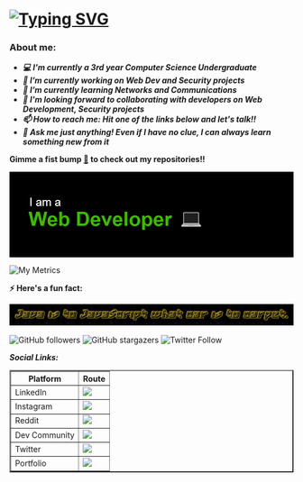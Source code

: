 # [![Typing SVG](https://readme-typing-svg.herokuapp.com?size=24&width=950&lines=Hey+there!+I'm+Vineeth%2C+a+Computer+Science+undergraduate;I+develop+websites+and+IoT+systems%2C+and+secure+systems+and+networks;I'm+a+Web+developer%2C+aspiring+Network+Engineer+and+an+Ethical+Hacker)](https://git.io/typing-svg)

<!--
**vinsdragonis/vinsdragonis** is a ✨ _special_ ✨ repository because its `README.md` (this file) appears on your GitHub profile.

Here are some ideas to get you started:

- 🔭 I’m currently working on ...
- 🌱 I’m currently learning ...
- 👯 I’m looking to collaborate on ...
- 🤔 I’m looking for help with ...
- 💬 Ask me about ...
- 📫 How to reach me: ...
- 😄 Pronouns: ...
- ⚡ Fun fact: ...
-->

### About me:

- ***💻 I'm currently a *3rd year* Computer Science Undergraduate***
- ***🔭 I’m currently working on Web Dev and Security projects***
- ***🌱 I’m currently learning Networks and Communications***
- ***🤝 I'm looking forward to collaborating with developers on Web Development, Security projects***
- ***📫 How to reach me: Hit one of the links below and let's talk!!***
- ***💬 Ask me just anything! Even if I have no clue, I can always learn something new from it***

**Gimme a fist bump <a href="https://github.com/vinsdragonis?tab=repositories">👊</a> to check out my repositories!!**

<p align = "center">
  <img src = "readme banner.png" align = "center">
  <br>
</p>

  ![My Metrics](https://metrics.lecoq.io/vinsdragonis?template=classic&repositories.forks=true&languages=1&activity=1&isocalendar=1&people=1&followup=1&stars=1&notable=1&lines=1&posts=1&pagespeed=1&isocalendar.duration=half-year&languages.limit=8&languages.colors=github&languages.details=percentage&languages.threshold=0%25&stars.limit=4&people.limit=15&people.size=15&people.types=followers%2C%20following&people.identicons=false&people.shuffle=false&activity.limit=7&activity.days=14&activity.filter=all&activity.visibility=all&activity.timestamps=true&pagespeed.url=.user.website&pagespeed.detailed=false&pagespeed.screenshot=false&posts.source=dev.to&posts.descriptions=false&posts.covers=false&posts.limit=4&posts.user=.user.login&config.timezone=Asia%2FCalcutta)

**⚡ Here's a fun fact:**
<p align = "center">
  <img src = "Quote-1.png">
</p>

<!-- [![My contributions graph](https://activity-graph.herokuapp.com/graph?username=vinsdragonis&bg_color=171717&color=01a706&line=00b3ff&point=4fff42&area=true&hide_border=true)](https://github.com/ashutosh00710/github-readme-activity-graph) -->

![GitHub followers](https://img.shields.io/github/followers/vinsdragonis?style=for-the-badge)
![GitHub stargazers](https://img.shields.io/github/stars/vinsdragonis?style=for-the-badge)
![Twitter Follow](https://img.shields.io/twitter/follow/VDragonis?color=%230085ff&label=Twitter&style=for-the-badge)


***Social Links:***

<table border=2 cellpadding=10>
  <thead>
    <tr>
      <th>Platform</th>
      <th>Route</th>
    </tr>
  </thead>
  <tbody>
    <tr>
      <td>LinkedIn</td>
      <td><a target="_blank" href="https://www.linkedin.com/in/vineeth-b-416205163/"><img src="https://camo.githubusercontent.com/c8a9c5b414cd812ad6a97a46c29af67239ddaeae08c41724ff7d945fb4c047e5/68747470733a2f2f6564656e742e6769746875622e696f2f537570657254696e7949636f6e732f696d616765732f7376672f6c696e6b6564696e2e737667" width="35px"></a></td>
    </tr>
    <tr>
      <td>Instagram</td>
      <td><a target="_blank" href="https://www.instagram.com/vins._.dragonis"><img src="https://camo.githubusercontent.com/c9dacf0f25a1489fdbc6c0d2b41cda58b77fa210a13a886d6f99e027adfbd358/68747470733a2f2f6564656e742e6769746875622e696f2f537570657254696e7949636f6e732f696d616765732f7376672f696e7374616772616d2e737667" width="35px"></a></td>
    </tr>
    <tr>
      <td>Reddit</td>
      <td><a target="_blank" href="https://www.reddit.com/user/KingDragonis"><img src="https://camo.githubusercontent.com/521640dc2dba501cde1805c0a42cecf5ccf7fc1378f542fe9fda756fb36add25/68747470733a2f2f6564656e742e6769746875622e696f2f537570657254696e7949636f6e732f696d616765732f7376672f7265646469742e737667" width="35px"></a></td>
    </tr>
    <tr>
      <td>Dev Community</td>
      <td><a target="_blank" href="https://dev.to/vinsdragonis"><img src="https://camo.githubusercontent.com/6cc90061976bcd4d1a61a6c76b818538b5a65754f7b7b8068fe0fa49a09def8f/68747470733a2f2f6564656e742e6769746875622e696f2f537570657254696e7949636f6e732f696d616765732f7376672f6465765f746f2e737667" width="35px"></a></td>
    </tr>
    <tr>
      <td>Twitter</td>
      <td><a target="_blank" href="https://twitter.com/VDragonis"><img src="https://camo.githubusercontent.com/35b0b8bfbd8840f35607fb56ad0a139047fd5d6e09ceb060c5c6f0a5abd1044c/68747470733a2f2f6564656e742e6769746875622e696f2f537570657254696e7949636f6e732f696d616765732f7376672f747769747465722e737667" width="35px"></a></td>
    </tr>
    <tr>
      <td>Portfolio</td>
      <td><a target="_blank" href="https://vinsdragonis.github.io/"><img src="favicon (3).ico" width="35px"></a></td>
    </tr>
  </tbody>
</table>
